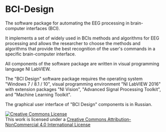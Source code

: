 # BCI-Design
The software package for automating the EEG processing in brain-computer interfaces (BCI).

It implements a set of widely used in BCIs methods and algorithms for EEG processing and allows the researcher to choose the methods and algorithms that provide the best recognition of the user's commands in a specific brain-computer interface. 

All components of the software package are written in visual programming language NI LabVIEW. 

The "BCI Design" software package requires the operating system "Windows 7 / 8.1 / 10", visual programming environment "NI LabVIEW 2016" with extension packages "NI Vision", "Advanced Signal Processing Toolkit", and "Machine Learning Toolkit".

The graphical user interface of "BCI Design" components is in Russian.



<a rel="license" href="http://creativecommons.org/licenses/by-nc/4.0/"><img alt="Creative Commons License" style="border-width:0" src="https://i.creativecommons.org/l/by-nc/4.0/88x31.png" /></a><br />This work is licensed under a <a rel="license" href="http://creativecommons.org/licenses/by-nc/4.0/">Creative Commons Attribution-NonCommercial 4.0 International License</a>
